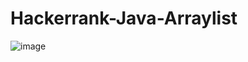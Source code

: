 # Hackerrank-Java-Arraylist

![image](https://user-images.githubusercontent.com/51781534/103397095-bb582300-4b04-11eb-99d9-34e52b07c83a.png)
